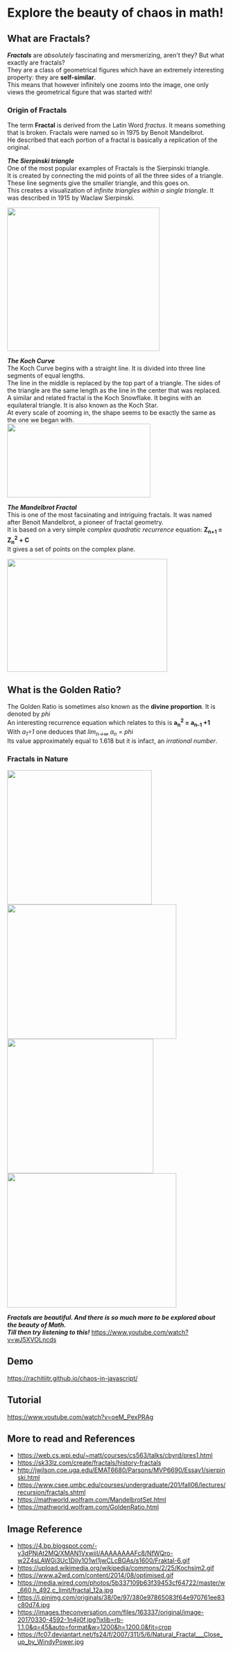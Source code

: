 # Explore the beauty of chaos in math!

## What are Fractals?
***Fractals*** are *absolutely* fascinating and mersmerizing, aren't they? But what exactly are fractals? <br>
They are a class of geometrical figures which have an extremely interesting property: they are **self-similar**. <br>
This means that however infinitely one zooms into the image, one only views the geometrical figure that was started with! <br>

### Origin of Fractals
The term **Fractal** is derived from the Latin Word *fractus*. It means something that is broken. Fractals were named so in 1975 by  Benoit Mandelbrot. <br>
He described that each portion of a fractal is basically a replication of the original.

***The Sierpinski triangle*** <br>
One of the most popular examples of Fractals is the Sierpinski triangle. <br>
It is created by connecting the mid points of all the three sides of a triangle. These line segments give the smaller triangle, and this goes on. <br>
This creates a visualization of *infinite triangles within a single triangle*. It was described in 1915 by Waclaw Sierpinski. <br>

<img src="https://4.bp.blogspot.com/-y3dPNjAt2MQ/XMAN1VxwiiI/AAAAAAAAFc8/NfWQro-w2Z4sLAWGi3Uc1DiIy1O1wI1jwCLcBGAs/s1600/Fraktal-6.gif" width="351" height="330">

***The Koch Curve***<br>
The Koch Curve begins with a straight line. It is divided into three line segments of equal lengths. <br>
The line in the middle is replaced by the top part of a triangle. The sides of the triangle are the same length as the line in the center that was replaced. <br> 
A similar and related fractal is the Koch Snowflake. It begins with an equilateral triangle. It is also known as the Koch Star. <br>
At every scale of zooming in, the shape seems to be exactly the same as the one we began with. <br>
<img src="https://upload.wikimedia.org/wikipedia/commons/2/25/Kochsim2.gif" width="330" height="170">

***The Mandelbrot Fractal*** <br>
This is one of the most facsinating and intriguing fractals. It was named after Benoit Mandelbrot, a pioneer of fractal geometry. <br>
It is based on a very simple *complex quadratic recurrence* equation: **Z<sub>n+1</sub> = Z<sub>n</sub><sup>2</sup> + C** <br>
It gives a set of points on the complex plane.<br>

<img src="https://www.a2wd.com/content/2014/08/optimised.gif" width="369" height="260"> 

## What is the Golden Ratio?
The Golden Ratio is sometimes also known as the **divine proportion**. It is denoted by *phi* <br>
An interesting recurrence equation which relates to this is **a<sub>n</sub><sup>2</sup> = a<sub>n-1</sub> +1** <br>
With *a<sub>1</sub>=1* one deduces that *lim<sub>n->∞</sub> a<sub>n</sub> = phi* <br>
Its value approximately equal to 1.618 but it is infact, an *irrational number*. <br>


### Fractals in Nature

<img src="https://media.wired.com/photos/5b337109b63f39453cf64722/master/w_660,h_492,c_limit/fractal_12a.jpg" width="333" height="309">
 
<img src="https://i.pinimg.com/originals/38/0e/97/380e97865083f64e970761ee83c80d74.jpg" width="390" height="309">
 
<img src="https://images.theconversation.com/files/163337/original/image-20170330-4592-1n4ji0f.jpg?ixlib=rb-1.1.0&q=45&auto=format&w=1200&h=1200.0&fit=crop" width="337" height="309">
 
<img src="https://fc07.deviantart.net/fs24/f/2007/311/5/6/Natural_Fractal___Close_up_by_WindyPower.jpg" width="390" height="309">




***Fractals are beautiful. And there is so much more to be explored about the beauty of Math. <br>
Till then try listening to this!***
https://www.youtube.com/watch?v=wJ5XVOLncds

## Demo
https://rachitiitr.github.io/chaos-in-javascript/

## Tutorial
https://www.youtube.com/watch?v=oeM_PexPRAg

## More  to read and References
* https://web.cs.wpi.edu/~matt/courses/cs563/talks/cbyrd/pres1.html
* https://sk33lz.com/create/fractals/history-fractals
* http://jwilson.coe.uga.edu/EMAT6680/Parsons/MVP6690/Essay1/sierpinski.html
* https://www.csee.umbc.edu/courses/undergraduate/201/fall06/lectures/recursion/fractals.shtml
* https://mathworld.wolfram.com/MandelbrotSet.html
* https://mathworld.wolfram.com/GoldenRatio.html 

## Image Reference
* https://4.bp.blogspot.com/-y3dPNjAt2MQ/XMAN1VxwiiI/AAAAAAAAFc8/NfWQro-w2Z4sLAWGi3Uc1DiIy1O1wI1jwCLcBGAs/s1600/Fraktal-6.gif
* https://upload.wikimedia.org/wikipedia/commons/2/25/Kochsim2.gif
* https://www.a2wd.com/content/2014/08/optimised.gif
* https://media.wired.com/photos/5b337109b63f39453cf64722/master/w_660,h_492,c_limit/fractal_12a.jpg
* https://i.pinimg.com/originals/38/0e/97/380e97865083f64e970761ee83c80d74.jpg
* https://images.theconversation.com/files/163337/original/image-20170330-4592-1n4ji0f.jpg?ixlib=rb-1.1.0&q=45&auto=format&w=1200&h=1200.0&fit=crop
* https://fc07.deviantart.net/fs24/f/2007/311/5/6/Natural_Fractal___Close_up_by_WindyPower.jpg


